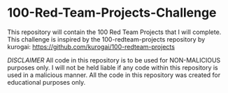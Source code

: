# 100-Red-Team-Projects-Challenge
This repository will contain the 100 Red Team Projects that I will complete.  This challenge is inspired by the 100-redteam-projects repository by kurogai: https://github.com/kurogai/100-redteam-projects

*DISCLAIMER*
All code in this repository is to be used for NON-MALICIOUS purposes only.  I will not be held liable if any code within this repository is used in a malicious manner.  All the code in this repository was created for educational purposes only.
